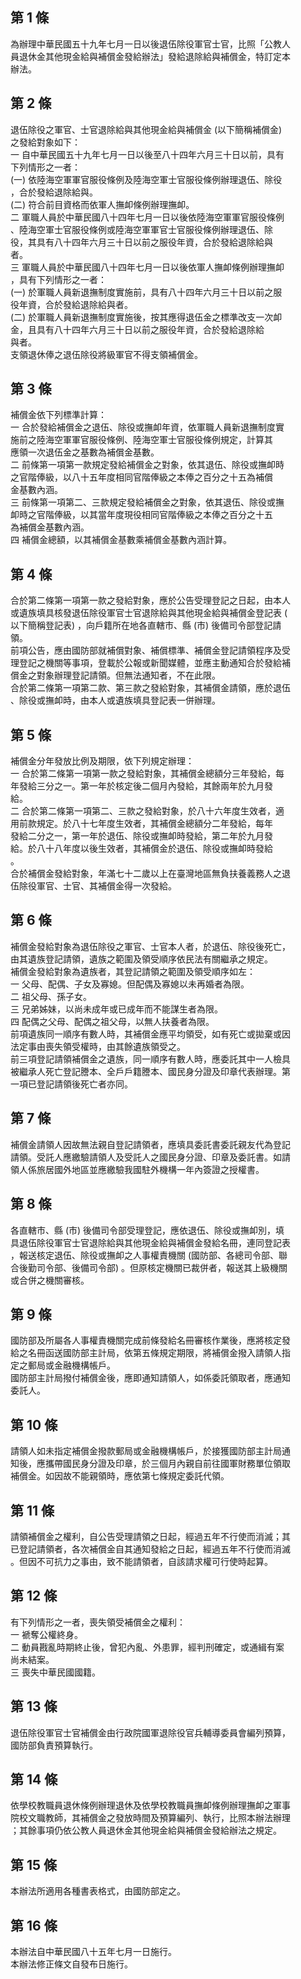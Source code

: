 第 1 條
-------
為辦理中華民國五十九年七月一日以後退伍除役軍官士官，比照「公教人  
員退休金其他現金給與補償金發給辦法」發給退除給與補償金，特訂定本  
辦法。

第 2 條
-------
退伍除役之軍官、士官退除給與其他現金給與補償金 (以下簡稱補償金)  
之發給對象如下：  
一  自中華民國五十九年七月一日以後至八十四年六月三十日以前，具有  
    下列情形之一者：  
 (一) 依陸海空軍軍官服役條例及陸海空軍士官服役條例辦理退伍、除役  
      ，合於發給退除給與。  
 (二) 符合前目資格而依軍人撫卹條例辦理撫卹。  
二  軍職人員於中華民國八十四年七月一日以後依陸海空軍軍官服役條例  
    、陸海空軍士官服役條例或陸海空軍軍官士官服役條例辦理退伍、除  
    役，其具有八十四年六月三十日以前之服役年資，合於發給退除給與  
    者。  
三  軍職人員於中華民國八十四年七月一日以後依軍人撫卹條例辦理撫卹  
    ，具有下列情形之一者：  
 (一) 於軍職人員新退撫制度實施前，具有八十四年六月三十日以前之服  
      役年資，合於發給退除給與者。  
 (二) 於軍職人員新退撫制度實施後，按其應得退伍金之標準改支一次卹  
      金，且具有八十四年六月三十日以前之服役年資，合於發給退除給  
      與者。  
支領退休俸之退伍除役將級軍官不得支領補償金。

第 3 條
-------
補償金依下列標準計算：  
一  合於發給補償金之退伍、除役或撫卹年資，依軍職人員新退撫制度實  
    施前之陸海空軍軍官服役條例、陸海空軍士官服役條例規定，計算其  
    應領一次退伍金之基數為補償金基數。  
二  前條第一項第一款規定發給補償金之對象，依其退伍、除役或撫卹時  
    之官階俸級，以八十五年度相同官階俸級之本俸之百分之十五為補償  
    金基數內涵。  
三  前條第一項第二、三款規定發給補償金之對象，依其退伍、除役或撫  
    卹時之官階俸級，以其當年度現役相同官階俸級之本俸之百分之十五  
    為補償金基數內涵。  
四  補償金總額，以其補償金基數乘補償金基數內涵計算。

第 4 條
-------
合於第二條第一項第一款之發給對象，應於公告受理登記之日起，由本人  
或遺族填具核發退伍除役軍官士官退除給與其他現金給與補償金登記表 (  
以下簡稱登記表) ，向戶籍所在地各直轄市、縣 (市) 後備司令部登記請  
領。  
前項公告，應由國防部就補償對象、補償標準、補償金登記請領程序及受  
理登記之機關等事項，登載於公報或新聞媒體，並應主動通知合於發給補  
償金之對象辦理登記請領。但無法通知者，不在此限。  
合於第二條第一項第二款、第三款之發給對象，其補償金請領，應於退伍  
、除役或撫卹時，由本人或遺族填具登記表一併辦理。

第 5 條
-------
補償金分年發放比例及期限，依下列規定辦理：  
一  合於第二條第一項第一款之發給對象，其補償金總額分三年發給，每  
    年發給三分之一。第一年於核定後二個月內發給，其餘兩年於九月發  
    給。  
二  合於第二條第一項第二、三款之發給對象，於八十六年度生效者，適  
    用前款規定。於八十七年度生效者，其補償金總額分二年發給，每年  
    發給二分之一，第一年於退伍、除役或撫卹時發給，第二年於九月發  
    給。於八十八年度以後生效者，其補償金於退伍、除役或撫卹時發給  
    。  
合於補償金發給對象，年滿七十二歲以上在臺灣地區無負扶養義務人之退  
伍除役軍官、士官、其補償金得一次發給。

第 6 條
-------
補償金發給對象為退伍除役之軍官、士官本人者，於退伍、除役後死亡，  
由其遺族登記請領，遺族之範圍及領受順序依民法有關繼承之規定。  
補償金發給對象為遺族者，其登記請領之範圍及領受順序如左：  
一  父母、配偶、子女及寡媳。但配偶及寡媳以未再婚者為限。  
二  祖父母、孫子女。  
三  兄弟姊妹，以尚未成年或已成年而不能謀生者為限。  
四  配偶之父母、配偶之祖父母，以無人扶養者為限。  
前項遺族同一順序有數人時，其補償金應平均領受，如有死亡或拋棄或因  
法定事由喪失領受權時，由其餘遺族領受之。  
前三項登記請領補償金之遺族，同一順序有數人時，應委託其中一人檢具  
被繼承人死亡登記謄本、全戶戶籍謄本、國民身分證及印章代表辦理。第  
一項已登記請領後死亡者亦同。

第 7 條
-------
補償金請領人因故無法親自登記請領者，應填具委託書委託親友代為登記  
請領。受託人應繳驗請領人及受託人之國民身分證、印章及委託書。如請  
領人係旅居國外地區並應繳驗我國駐外機構一年內簽證之授權書。

第 8 條
-------
各直轄市、縣 (市) 後備司令部受理登記，應依退伍、除役或撫卹別，填  
具退伍除役軍官士官退除給與其他現金給與補償金發給名冊，連同登記表  
，報送核定退伍、除役或撫卹之人事權責機關 (國防部、各總司令部、聯  
合後勤司令部、後備司令部) 。但原核定機關已裁併者，報送其上級機關  
或合併之機關審核。

第 9 條
-------
國防部及所屬各人事權責機關完成前條發給名冊審核作業後，應將核定發  
給之名冊函送國防部主計局，依第五條規定期限，將補償金撥入請領人指  
定之郵局或金融機構帳戶。  
國防部主計局撥付補償金後，應即通知請領人，如係委託領取者，應通知  
委託人。

第 10 條
--------
請領人如未指定補償金撥款郵局或金融機構帳戶，於接獲國防部主計局通  
知後，應攜帶國民身分證及印章，於三個月內親自前往國軍財務單位領取  
補償金。如因故不能親領時，應依第七條規定委託代領。

第 11 條
--------
請領補償金之權利，自公告受理請領之日起，經過五年不行使而消滅；其  
已登記請領者，各次補償金自其通知發給之日起，經過五年不行使而消滅  
。但因不可抗力之事由，致不能請領者，自該請求權可行使時起算。

第 12 條
--------
有下列情形之一者，喪失領受補償金之權利：  
一  褫奪公權終身。  
二  動員戡亂時期終止後，曾犯內亂、外患罪，經判刑確定，或通緝有案  
    尚未結案。  
三  喪失中華民國國籍。

第 13 條
--------
退伍除役軍官士官補償金由行政院國軍退除役官兵輔導委員會編列預算，  
國防部負責預算執行。

第 14 條
--------
依學校教職員退休條例辦理退休及依學校教職員撫卹條例辦理撫卹之軍事  
院校文職教師，其補償金之發放時間及預算編列、執行，比照本辦法辦理  
；其餘事項仍依公教人員退休金其他現金給與補償金發給辦法之規定。

第 15 條
--------
本辦法所適用各種書表格式，由國防部定之。

第 16 條
--------
本辦法自中華民國八十五年七月一日施行。  
本辦法修正條文自發布日施行。


